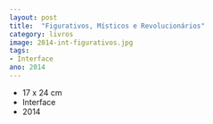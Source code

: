 ```yaml
---
layout: post
title:  "Figurativos, Místicos e Revolucionários"
category: livros
image: 2014-int-figurativos.jpg
tags:
- Interface
ano: 2014
---
```


- 17 x 24 cm
- Interface
- 2014

